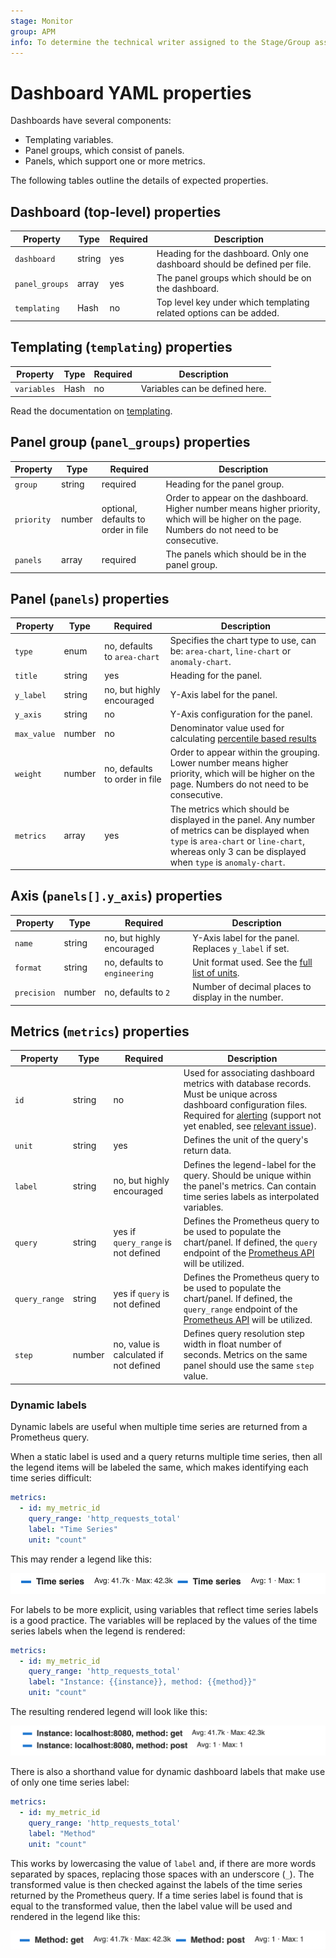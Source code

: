 ```yaml
---
stage: Monitor
group: APM
info: To determine the technical writer assigned to the Stage/Group associated with this page, see https://about.gitlab.com/handbook/engineering/ux/technical-writing/#designated-technical-writers
---
```


# Dashboard YAML properties

Dashboards have several components:

- Templating variables.
- Panel groups, which consist of panels.
- Panels, which support one or more metrics.

The following tables outline the details of expected properties.

## **Dashboard (top-level) properties**

| Property | Type | Required | Description |
| ------ | ------ | ------ | ------ |
| `dashboard` | string | yes | Heading for the dashboard. Only one dashboard should be defined per file. |
| `panel_groups` | array | yes | The panel groups which should be on the dashboard. |
| `templating` | Hash | no | Top level key under which templating related options can be added. |

## **Templating (`templating`) properties**

| Property | Type | Required | Description |
| -------- | ---- | -------- | ----------- |
| `variables` | Hash | no | Variables can be defined here. |

Read the documentation on [templating](templating.md).

## **Panel group (`panel_groups`) properties**

| Property | Type | Required | Description |
| ------ | ------ | ------ | ------ |
| `group` | string | required | Heading for the panel group. |
| `priority` | number | optional, defaults to order in file | Order to appear on the dashboard. Higher number means higher priority, which will be higher on the page. Numbers do not need to be consecutive. |
| `panels` | array | required | The panels which should be in the panel group. |

## **Panel (`panels`) properties**

| Property | Type | Required | Description |
| ------ | ------ | ------ | ------- |
| `type` | enum | no, defaults to `area-chart` | Specifies the chart type to use, can be: `area-chart`, `line-chart` or `anomaly-chart`. |
| `title` | string | yes | Heading for the panel. |
| `y_label` | string | no, but highly encouraged | Y-Axis label for the panel. |
| `y_axis` | string | no | Y-Axis configuration for the panel. |
| `max_value` | number | no | Denominator value used for calculating [percentile based results](panel_types.md#percentile-based-results) |
| `weight` | number | no, defaults to order in file | Order to appear within the grouping. Lower number means higher priority, which will be higher on the page. Numbers do not need to be consecutive. |
| `metrics` | array | yes | The metrics which should be displayed in the panel. Any number of metrics can be displayed when `type` is `area-chart` or `line-chart`, whereas only 3 can be displayed when `type` is `anomaly-chart`. |

## **Axis (`panels[].y_axis`) properties**

| Property    | Type   | Required                      | Description                                                          |
| ----------- | ------ | ----------------------------- | -------------------------------------------------------------------- |
| `name`      | string | no, but highly encouraged     | Y-Axis label for the panel. Replaces `y_label` if set.               |
| `format`    | string | no, defaults to `engineering` | Unit format used. See the [full list of units](../integrations/prometheus_units.md). |
| `precision` | number | no, defaults to `2`           | Number of decimal places to display in the number.                                          |                        |

## **Metrics (`metrics`) properties**

| Property | Type | Required | Description |
| ------ | ------ | ------ | ------ |
| `id` | string | no | Used for associating dashboard metrics with database records. Must be unique across dashboard configuration files. Required for [alerting](dashboard_actions.md#setting-up-alerts-for-prometheus-metrics) (support not yet enabled, see [relevant issue](https://gitlab.com/gitlab-org/gitlab/-/issues/27980)). |
| `unit` | string | yes | Defines the unit of the query's return data. |
| `label` | string | no, but highly encouraged | Defines the legend-label for the query. Should be unique within the panel's metrics. Can contain time series labels as interpolated variables. |
| `query` | string | yes if `query_range` is not defined | Defines the Prometheus query to be used to populate the chart/panel. If defined, the `query` endpoint of the [Prometheus API](https://prometheus.io/docs/prometheus/latest/querying/api/) will be utilized. |
| `query_range` | string | yes if `query` is not defined | Defines the Prometheus query to be used to populate the chart/panel. If defined, the `query_range` endpoint of the [Prometheus API](https://prometheus.io/docs/prometheus/latest/querying/api/) will be utilized. |
| `step` | number | no, value is calculated if not defined | Defines query resolution step width in float number of seconds. Metrics on the same panel should use the same `step` value. |

### Dynamic labels

Dynamic labels are useful when multiple time series are returned from a Prometheus query.

When a static label is used and a query returns multiple time series, then all the legend items will be labeled the same, which makes identifying each time series difficult:

```yaml
metrics:
  - id: my_metric_id
    query_range: 'http_requests_total'
    label: "Time Series"
    unit: "count"
```

This may render a legend like this:

![repeated legend label chart](img/prometheus_dashboard_repeated_label.png)

For labels to be more explicit, using variables that reflect time series labels is a good practice. The variables will be replaced by the values of the time series labels when the legend is rendered:

```yaml
metrics:
  - id: my_metric_id
    query_range: 'http_requests_total'
    label: "Instance: {{instance}}, method: {{method}}"
    unit: "count"
```

The resulting rendered legend will look like this:

![legend with label variables](img/prometheus_dashboard_label_variables.png)

There is also a shorthand value for dynamic dashboard labels that make use of only one time series label:

```yaml
metrics:
  - id: my_metric_id
    query_range: 'http_requests_total'
    label: "Method"
    unit: "count"
```

This works by lowercasing the value of `label` and, if there are more words separated by spaces, replacing those spaces with an underscore (`_`). The transformed value is then checked against the labels of the time series returned by the Prometheus query. If a time series label is found that is equal to the transformed value, then the label value will be used and rendered in the legend like this:

![legend with label shorthand variable](img/prometheus_dashboard_label_variable_shorthand.png)
